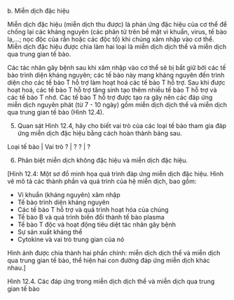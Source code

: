 b. Miễn dịch đặc hiệu

Miễn dịch đặc hiệu (miễn dịch thu được) là phản ứng đặc hiệu của cơ thể để chống lại các kháng nguyên (các phân tử trên bề mặt vi khuẩn, virus, tế bào lạ,...; nọc độc của rắn hoặc các độc tố) khi chúng xâm nhập vào cơ thể. Miễn dịch đặc hiệu được chia làm hai loại là miễn dịch dịch thể và miễn dịch qua trung gian tế bào.

Các tác nhân gây bệnh sau khi xâm nhập vào cơ thể sẽ bị bắt giữ bởi các tế bào trình diện kháng nguyên; các tế bào này mang kháng nguyên đến trình diện cho các tế bào T hỗ trợ làm hoạt hoá các tế bào T hỗ trợ. Sau khi được hoạt hoá, các tế bào T hỗ trợ tăng sinh tạo thêm nhiều tế bào T hỗ trợ và các tế bào T nhớ. Các tế bào T hỗ trợ được tạo ra gây nên các đáp ứng miễn dịch nguyên phát (từ 7 - 10 ngày) gồm miễn dịch dịch thể và miễn dịch qua trung gian tế bào (Hình 12.4).

5. Quan sát Hình 12.4, hãy cho biết vai trò của các loại tế bào tham gia đáp ứng miễn dịch đặc hiệu bằng cách hoàn thành bảng sau.

Loại tế bào | Vai trò
? | ?
? | ?

6. Phân biệt miễn dịch không đặc hiệu và miễn dịch đặc hiệu.

[Hình 12.4: Một sơ đồ minh họa quá trình đáp ứng miễn dịch đặc hiệu. Hình vẽ mô tả các thành phần và quá trình của hệ miễn dịch, bao gồm:

- Vi khuẩn (kháng nguyên) xâm nhập
- Tế bào trình diện kháng nguyên
- Các tế bào T hỗ trợ và quá trình hoạt hóa của chúng
- Tế bào B và quá trình biến đổi thành tế bào plasma
- Tế bào T độc và hoạt động tiêu diệt tác nhân gây bệnh
- Sự sản xuất kháng thể
- Cytokine và vai trò trung gian của nó

Hình ảnh được chia thành hai phần chính: miễn dịch dịch thể và miễn dịch qua trung gian tế bào, thể hiện hai con đường đáp ứng miễn dịch khác nhau.]

Hình 12.4. Các đáp ứng trong miễn dịch dịch thể và miễn dịch qua trung gian tế bào